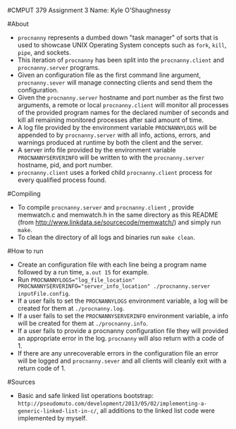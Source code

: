 #CMPUT 379 Assignment 3
Name: Kyle O'Shaughnessy
  
#About  
* `procnanny` represents a dumbed down "task manager" of sorts that is used to showcase UNIX Operating System concepts such as `fork`, `kill`, `pipe`, and sockets.  
* This iteration of `procnanny` has been split into the `procnanny.client` and `procnanny.server` programs.
* Given an configuration file as the first command line argument, `procnanny.sever` will manage connecting clients and send them the configuration. 
* Given the `procnanny.server` hostname and port number as the first two arguments, a remote or local `procnanny.client` will monitor all processes of the provided program names for the declared number of seconds and kill all remaining monitored processes after said amount of time.  
* A log file provided by the environment variable `PROCNANNYLOGS` will be appended to by `procnanny.server` with all info, actions,  errors, and warnings produced at runtime by both the client and the server.  
* A server info file provided by the environment variable `PROCNANNYSERVERINFO` will be written to with the `procnanny.server` hostname, pid, and port number.
* `procnanny.client` uses a forked child `procnanny.client` process for every qualified process found.  
  
#Compiling  
* To compile `procnanny.server` and `procnanny.client` , provide memwatch.c and memwatch.h in the same directory as this README (from http://www.linkdata.se/sourcecode/memwatch/) and simply run `make`.
* To clean the directory of all logs and binaries run `make clean`.  
  
#How to run  
* Create an configuration file with each line being a program name followed by a run time, `a.out 15` for example.
* Run `PROCNANNYLOGS="log_file_location" PROCNANNYSERVERINFO="server_info_location" ./procnanny.server inputFile.config`.
* If a user fails to set the `PROCNANNYLOGS` environment variable, a log will be created for them at `./procnanny.log`.  
* If a user fails to set the `PROCNANNYSERVERINFO` environment variable, a info will be created for them at `./procnanny.info`.
* If a user fails to provide a procnanny configuration file they will provided an appropriate error in the log. `procnanny` will also return with a code of 1.
* If there are any unrecoverable errors in the configuration file an error will be logged and `procnanny.sever` and all clients will cleanly exit with a return code of 1.

#Sources
* Basic and safe linked list operations bootstrap: `http://pseudomuto.com/development/2013/05/02/implementing-a-generic-linked-list-in-c/`, all  additions to the linked list code were implemented by myself.

